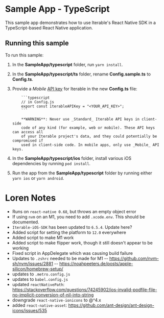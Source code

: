 # Sample App - TypeScript

This sample app demonstrates how to use Iterable's React Native SDK in a
TypeScript-based React Native application.

## Running this sample

To run this sample:

1.  In the **SampleApp/typescript** folder, run `yarn install`.

2.  In the **SampleApp/typescript/ts** folder, rename **Config.sample.ts** to
    **Config.ts**.

3.  Provide a _Mobile_ [API key](https://support.iterable.com/hc/articles/360043464871)
    for Iterable in the new **Config.ts** file:

        	```typescript
        	// in Config.js
        	export const iterableAPIKey = "<YOUR_API_KEY>";
        	```

        	**WARNING**: Never use _Standard_ Iterable API keys in client-side
        	code of any kind (for example, web or mobile). These API keys can access all
        	of your Iterable project's data, and they could potentially be compromised if
        	used in client-side code. In mobile apps, only use _Mobile_ API keys.

4.  In the **SampleApp/typescript/ios** folder, install various iOS dependencies
    by running `pod install`.

5.  Run the app from the **SampleApp/typescript** folder by running either
    `yarn ios` or `yarn android`.

# Loren Notes

- Runs on `react-native 0.68`, but throws an empty object error
- If using `nvm` on an M1, you need to add `.xcode.env`. This should be
  documented.
- `Iterable-iOS-SDK` has been updated to `6.5.4`. Update here?
- Added script for setting the platform to `12.0` everywhere
- Added script to make M1 work
- Added script to make flipper work, though it still doesn't appear to be working
- Fixed script in AppDelegate which was causing build failure
- Updates to `.zshrc` needed to be made for M1
  -- https://github.com/nvm-sh/nvm/issues/2881
  -- https://noahpeeters.de/posts/apple-silicon/homebrew-setup/
- updates to `.metro.config.js`
- updates to `babel.config.js`
- updated `reactNativePath`:
  https://stackoverflow.com/questions/74245902/ios-invalid-podfile-file-no-implicit-conversion-of-nil-into-string
- downgrade `react-native-ionicons` to @^4.x
- added `react-native-asset`: https://github.com/ant-design/ant-design-icons/issues/535

